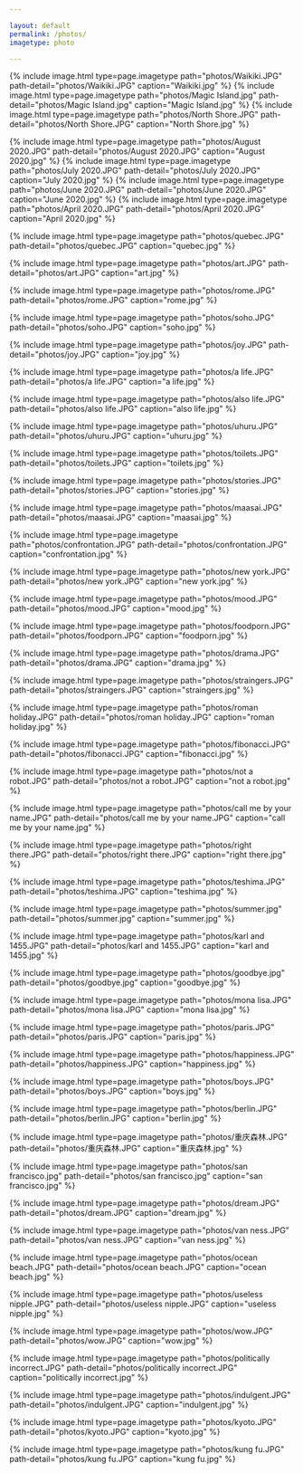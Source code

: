 ```yaml
---

layout: default
permalink: /photos/
imagetype: photo

---
```

{% include image.html type=page.imagetype path="photos/Waikiki.JPG" path-detail="photos/Waikiki.JPG" caption="Waikiki.jpg" %}
{% include image.html type=page.imagetype path="photos/Magic Island.jpg" path-detail="photos/Magic Island.jpg" caption="Magic Island.jpg" %}
{% include image.html type=page.imagetype path="photos/North Shore.JPG" path-detail="photos/North Shore.JPG" caption="North Shore.jpg" %}

{% include image.html type=page.imagetype path="photos/August 2020.JPG" path-detail="photos/August 2020.JPG" caption="August 2020.jpg" %}
{% include image.html type=page.imagetype path="photos/July 2020.JPG" path-detail="photos/July 2020.JPG" caption="July 2020.jpg" %}
{% include image.html type=page.imagetype path="photos/June 2020.JPG" path-detail="photos/June 2020.JPG" caption="June 2020.jpg" %}
{% include image.html type=page.imagetype path="photos/April 2020.JPG" path-detail="photos/April 2020.JPG" caption="April 2020.jpg" %}

{% include image.html type=page.imagetype path="photos/quebec.JPG" path-detail="photos/quebec.JPG" caption="quebec.jpg" %}

{% include image.html type=page.imagetype path="photos/art.JPG" path-detail="photos/art.JPG" caption="art.jpg" %}

{% include image.html type=page.imagetype path="photos/rome.JPG" path-detail="photos/rome.JPG" caption="rome.jpg" %}

{% include image.html type=page.imagetype path="photos/soho.JPG" path-detail="photos/soho.JPG" caption="soho.jpg" %}

{% include image.html type=page.imagetype path="photos/joy.JPG" path-detail="photos/joy.JPG" caption="joy.jpg" %}

{% include image.html type=page.imagetype path="photos/a life.JPG" path-detail="photos/a life.JPG" caption="a life.jpg" %}

{% include image.html type=page.imagetype path="photos/also life.JPG" path-detail="photos/also life.JPG" caption="also life.jpg" %}

{% include image.html type=page.imagetype path="photos/uhuru.JPG" path-detail="photos/uhuru.JPG" caption="uhuru.jpg" %}

{% include image.html type=page.imagetype path="photos/toilets.JPG" path-detail="photos/toilets.JPG" caption="toilets.jpg" %}

{% include image.html type=page.imagetype path="photos/stories.JPG" path-detail="photos/stories.JPG" caption="stories.jpg" %}

{% include image.html type=page.imagetype path="photos/maasai.JPG" path-detail="photos/maasai.JPG" caption="maasai.jpg" %}

{% include image.html type=page.imagetype path="photos/confrontation.JPG" path-detail="photos/confrontation.JPG" caption="confrontation.jpg" %}

{% include image.html type=page.imagetype path="photos/new york.JPG" path-detail="photos/new york.JPG" caption="new york.jpg" %}

{% include image.html type=page.imagetype path="photos/mood.JPG" path-detail="photos/mood.JPG" caption="mood.jpg" %}

{% include image.html type=page.imagetype path="photos/foodporn.JPG" path-detail="photos/foodporn.JPG" caption="foodporn.jpg" %}

{% include image.html type=page.imagetype path="photos/drama.JPG" path-detail="photos/drama.JPG" caption="drama.jpg" %}

{% include image.html type=page.imagetype path="photos/straingers.JPG" path-detail="photos/straingers.JPG" caption="straingers.jpg" %}

{% include image.html type=page.imagetype path="photos/roman holiday.JPG" path-detail="photos/roman holiday.JPG" caption="roman holiday.jpg" %}

{% include image.html type=page.imagetype path="photos/fibonacci.JPG" path-detail="photos/fibonacci.JPG" caption="fibonacci.jpg" %}

{% include image.html type=page.imagetype path="photos/not a robot.JPG" path-detail="photos/not a robot.JPG" caption="not a robot.jpg" %}

{% include image.html type=page.imagetype path="photos/call me by your name.JPG" path-detail="photos/call me by your name.JPG" caption="call me by your name.jpg" %}

{% include image.html type=page.imagetype path="photos/right there.JPG" path-detail="photos/right there.JPG" caption="right there.jpg" %}

{% include image.html type=page.imagetype path="photos/teshima.JPG" path-detail="photos/teshima.JPG" caption="teshima.jpg" %}

{% include image.html type=page.imagetype path="photos/summer.jpg" path-detail="photos/summer.jpg" caption="summer.jpg" %}

{% include image.html type=page.imagetype path="photos/karl and 1455.JPG" path-detail="photos/karl and 1455.JPG" caption="karl and 1455.jpg" %}

{% include image.html type=page.imagetype path="photos/goodbye.jpg" path-detail="photos/goodbye.jpg" caption="goodbye.jpg" %}

{% include image.html type=page.imagetype path="photos/mona lisa.JPG" path-detail="photos/mona lisa.JPG" caption="mona lisa.jpg" %}

{% include image.html type=page.imagetype path="photos/paris.JPG" path-detail="photos/paris.JPG" caption="paris.jpg" %}

{% include image.html type=page.imagetype path="photos/happiness.JPG" path-detail="photos/happiness.JPG" caption="happiness.jpg" %}

{% include image.html type=page.imagetype path="photos/boys.JPG" path-detail="photos/boys.JPG" caption="boys.jpg" %}

{% include image.html type=page.imagetype path="photos/berlin.JPG" path-detail="photos/berlin.JPG" caption="berlin.jpg" %}

{% include image.html type=page.imagetype path="photos/重庆森林.JPG" path-detail="photos/重庆森林.JPG" caption="重庆森林.jpg" %}

{% include image.html type=page.imagetype path="photos/san francisco.jpg" path-detail="photos/san francisco.jpg" caption="san francisco.jpg" %}

{% include image.html type=page.imagetype path="photos/dream.JPG" path-detail="photos/dream.JPG" caption="dream.jpg" %}

{% include image.html type=page.imagetype path="photos/van ness.JPG" path-detail="photos/van ness.JPG" caption="van ness.jpg" %}

{% include image.html type=page.imagetype path="photos/ocean beach.JPG" path-detail="photos/ocean beach.JPG" caption="ocean beach.jpg" %}

{% include image.html type=page.imagetype path="photos/useless nipple.JPG" path-detail="photos/useless nipple.JPG" caption="useless nipple.jpg" %}

{% include image.html type=page.imagetype path="photos/wow.JPG" path-detail="photos/wow.JPG" caption="wow.jpg" %}

{% include image.html type=page.imagetype path="photos/politically incorrect.JPG" path-detail="photos/politically incorrect.JPG" caption="politically incorrect.jpg" %}

{% include image.html type=page.imagetype path="photos/indulgent.JPG" path-detail="photos/indulgent.JPG" caption="indulgent.jpg" %}

{% include image.html type=page.imagetype path="photos/kyoto.JPG" path-detail="photos/kyoto.JPG" caption="kyoto.jpg" %}

{% include image.html type=page.imagetype path="photos/kung fu.JPG" path-detail="photos/kung fu.JPG" caption="kung fu.jpg" %}
